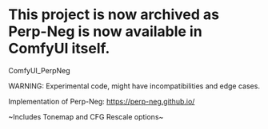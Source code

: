 # This project is now archived as Perp-Neg is now available in ComfyUI itself.

ComfyUI_PerpNeg

WARNING: Experimental code, might have incompatibilities and edge cases.

Implementation of Perp-Neg: https://perp-neg.github.io/

~Includes Tonemap and CFG Rescale options~

